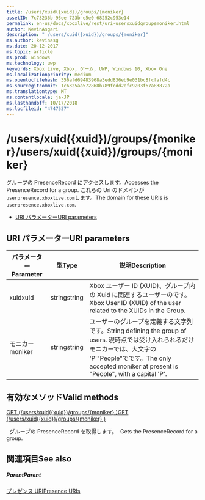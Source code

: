```yaml
---
title: /users/xuid({xuid})/groups/{moniker}
assetID: 7c73236b-95ee-723b-e5e0-68252c953e14
permalink: en-us/docs/xboxlive/rest/uri-usersxuidgroupsmoniker.html
author: KevinAsgari
description: " /users/xuid({xuid})/groups/{moniker}"
ms.author: kevinasg
ms.date: 20-12-2017
ms.topic: article
ms.prod: windows
ms.technology: uwp
keywords: Xbox Live, Xbox, ゲーム, UWP, Windows 10, Xbox One
ms.localizationpriority: medium
ms.openlocfilehash: 356afd69483968a3edd836eb9e031bc8fcfafd4c
ms.sourcegitcommit: 1c6325aa572868b789fcdd2efc9203f67a83872a
ms.translationtype: MT
ms.contentlocale: ja-JP
ms.lasthandoff: 10/17/2018
ms.locfileid: "4747537"
---
```

# <a name="usersxuidxuidgroupsmoniker"></a><span data-ttu-id="1f694-104">/users/xuid({xuid})/groups/{moniker}</span><span class="sxs-lookup"><span data-stu-id="1f694-104">/users/xuid({xuid})/groups/{moniker}</span></span>
<span data-ttu-id="1f694-105">グループの PresenceRecord にアクセスします。</span><span class="sxs-lookup"><span data-stu-id="1f694-105">Accesses the PresenceRecord for a group.</span></span> <span data-ttu-id="1f694-106">これらの Uri のドメインが`userpresence.xboxlive.com`します。</span><span class="sxs-lookup"><span data-stu-id="1f694-106">The domain for these URIs is `userpresence.xboxlive.com`.</span></span>
 
  * [<span data-ttu-id="1f694-107">URI パラメーター</span><span class="sxs-lookup"><span data-stu-id="1f694-107">URI parameters</span></span>](#ID4EV)
 
<a id="ID4EV"></a>

 
## <a name="uri-parameters"></a><span data-ttu-id="1f694-108">URI パラメーター</span><span class="sxs-lookup"><span data-stu-id="1f694-108">URI parameters</span></span>
 
| <span data-ttu-id="1f694-109">パラメーター</span><span class="sxs-lookup"><span data-stu-id="1f694-109">Parameter</span></span>| <span data-ttu-id="1f694-110">型</span><span class="sxs-lookup"><span data-stu-id="1f694-110">Type</span></span>| <span data-ttu-id="1f694-111">説明</span><span class="sxs-lookup"><span data-stu-id="1f694-111">Description</span></span>| 
| --- | --- | --- | 
| <span data-ttu-id="1f694-112">xuid</span><span class="sxs-lookup"><span data-stu-id="1f694-112">xuid</span></span>| <span data-ttu-id="1f694-113">string</span><span class="sxs-lookup"><span data-stu-id="1f694-113">string</span></span>| <span data-ttu-id="1f694-114">Xbox ユーザー ID (XUID)、グループ内の Xuid に関連するユーザーのです。</span><span class="sxs-lookup"><span data-stu-id="1f694-114">Xbox User ID (XUID) of the user related to the XUIDs in the Group.</span></span>| 
| <span data-ttu-id="1f694-115">モニカー</span><span class="sxs-lookup"><span data-stu-id="1f694-115">moniker</span></span>| <span data-ttu-id="1f694-116">string</span><span class="sxs-lookup"><span data-stu-id="1f694-116">string</span></span>| <span data-ttu-id="1f694-117">ユーザーのグループを定義する文字列です。</span><span class="sxs-lookup"><span data-stu-id="1f694-117">String defining the group of users.</span></span> <span data-ttu-id="1f694-118">現時点では受け入れられるだけモニカーでは、大文字の 'P'"People"でです。</span><span class="sxs-lookup"><span data-stu-id="1f694-118">The only accepted moniker at present is "People", with a capital 'P'.</span></span>| 
  
<a id="ID4E4B"></a>

 
## <a name="valid-methods"></a><span data-ttu-id="1f694-119">有効なメソッド</span><span class="sxs-lookup"><span data-stu-id="1f694-119">Valid methods</span></span>

[<span data-ttu-id="1f694-120">GET (/users/xuid({xuid})/groups/{moniker} )</span><span class="sxs-lookup"><span data-stu-id="1f694-120">GET (/users/xuid({xuid})/groups/{moniker} )</span></span>](uri-usersxuidgroupsmonikerget.md)

<span data-ttu-id="1f694-121">&nbsp;&nbsp;グループの PresenceRecord を取得します。</span><span class="sxs-lookup"><span data-stu-id="1f694-121">&nbsp;&nbsp;Gets the PresenceRecord for a group.</span></span>
 
<a id="ID4EHC"></a>

 
## <a name="see-also"></a><span data-ttu-id="1f694-122">関連項目</span><span class="sxs-lookup"><span data-stu-id="1f694-122">See also</span></span>
 
<a id="ID4EJC"></a>

 
##### <a name="parent"></a><span data-ttu-id="1f694-123">Parent</span><span class="sxs-lookup"><span data-stu-id="1f694-123">Parent</span></span> 

[<span data-ttu-id="1f694-124">プレゼンス URI</span><span class="sxs-lookup"><span data-stu-id="1f694-124">Presence URIs</span></span>](atoc-reference-presence.md)

   